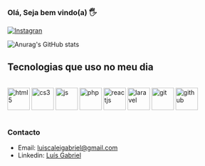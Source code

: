### Olá, Seja bem vindo(a) 🖐️

[![Instagran](https://img.shields.io/badge/Instagram-E4405F?style=for-the-badge&logo=instagram&logoColor=white)](https://www.instagram.com/luiscaleigabriel0/)

![Anurag's GitHub stats](https://github-readme-stats.vercel.app/api?username=luiscaleigabriel&show_icons=true&theme=dracula)

## Tecnologias que uso no meu dia
<div style="display: inline_block"> <br />
    <img style="width: 50px" align="center" alt="html5" src="https://user-images.githubusercontent.com/25181517/192158954-f88b5814-d510-4564-b285-dff7d6400dad.png" />
    <img style="width: 50px" align="center" alt="cs3" src="https://user-images.githubusercontent.com/25181517/183898674-75a4a1b1-f960-4ea9-abcb-637170a00a75.png" />
    <img style="width: 50px" align="center" alt="js" src="https://user-images.githubusercontent.com/25181517/117447155-6a868a00-af3d-11eb-9cfe-245df15c9f3f.png" />
    <img style="width: 50px" align="center" alt="php" src="https://user-images.githubusercontent.com/25181517/183570228-6a040b9f-3ddf-47a2-a201-743121dac664.png" /> 
    <img style="width: 50px" align="center" alt="reactjs" src="https://user-images.githubusercontent.com/25181517/183897015-94a058a6-b86e-4e42-a37f-bf92061753e5.png" />
    <img style="width: 50px" align="center" alt="laravel" src="https://github.com/marwin1991/profile-technology-icons/assets/25181517/afcf1c98-544e-41fb-bf44-edba5e62809a" />
    <img style="width: 50px" align="center" alt="git" src="https://user-images.githubusercontent.com/25181517/192108372-f71d70ac-7ae6-4c0d-8395-51d8870c2ef0.png" />
    <img style="width: 50px" align="center" alt="github" src="https://user-images.githubusercontent.com/25181517/192108374-8da61ba1-99ec-41d7-80b8-fb2f7c0a4948.png" />
</div> <br />   

### Contacto
- Email: luiscaleigabriel@gmail.com
- Linkedin: <a href="https://www.linkedin.com/in/lu%C3%ADs-gabriel-0534b72aa/" target="_blak">Luís Gabriel</a>
